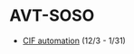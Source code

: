 # AVT-SOSO


- [CIF automation](https://github.com/jerrytigerxu/AVT-SOSO/tree/main/CIF-Automation) (12/3 - 1/31)




